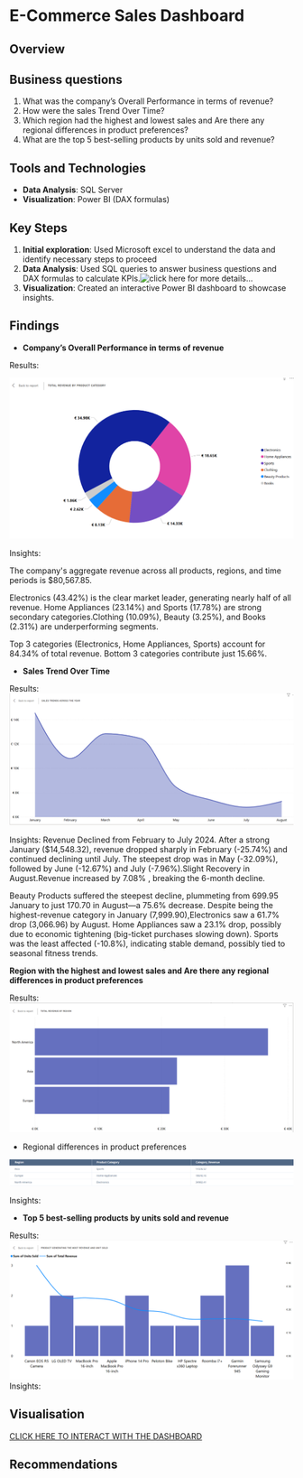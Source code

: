 # E-Commerce Sales Dashboard

## Overview

## Business questions
1.	What was the company’s Overall Performance in terms of revenue?
2.	How were the sales Trend  Over Time?
3.	Which region had the highest and lowest sales and Are there any regional differences in product preferences?
4.	What are the top 5 best-selling products by units sold and revenue?

## Tools and Technologies
- **Data Analysis**: SQL Server 
- **Visualization**: Power BI (DAX formulas)


## Key Steps
1. **Initial exploration**: Used Microsoft excel to understand the data and identify necessary steps to proceed 
1. **Data Analysis**: Used SQL queries to answer business questions and DAX formulas to calculate KPIs.![click here for more details...](scripts/)
2. **Visualization**: Created an interactive Power BI dashboard to showcase insights.


## Findings
- **Company’s Overall Performance in terms of revenue**

Results:

![image alt](https://github.com/KelvinOwusu07/Data-Analyst-Portfolio/blob/da5bac21eb8a43a680eaf25205aa45934e63a65e/Online_shop_sales/visuals/online%20sales%2007_04_2025%205_09_57%20pm.png)


Insights:

The company's aggregate revenue across all products, regions, and time periods is $80,567.85.

Electronics (43.42%) is the clear market leader, generating nearly half of all revenue. Home Appliances (23.14%) and Sports (17.78%) are strong secondary categories.Clothing (10.09%), Beauty (3.25%), and Books (2.31%) are underperforming segments.

Top 3 categories (Electronics, Home Appliances, Sports) account for 84.34% of total revenue. Bottom 3 categories contribute just 15.66%.


- **Sales Trend Over Time**

Results:
![image alt](https://github.com/KelvinOwusu07/Data-Analyst-Portfolio/blob/3178c6b51f59b24ab7e44e58f1fe108aa7dd6a9e/Online_shop_sales/visuals/Untitled%20-%20Power%20BI%20Desktop%2020_03_2025%205_50_33%20pm.png)

Insights:
Revenue Declined from February to July 2024. After a strong January ($14,548.32), revenue dropped sharply in February (-25.74%) and continued declining until July.
The steepest drop was in May (-32.09%), followed by June (-12.67%) and July (-7.96%).Slight Recovery in August.Revenue increased by 7.08% , breaking the 6-month decline.

Beauty Products suffered the steepest decline, plummeting from 699.95 January to just 170.70 in August—a 75.6% decrease. 
Despite being the highest-revenue category in January (7,999.90),Electronics saw a 61.7%  drop (3,066.96) by August. Home Appliances saw a 23.1% drop, possibly due to economic tightening (big-ticket purchases slowing down). Sports was the least affected (-10.8%), indicating stable demand, possibly tied to seasonal fitness trends.


**Region with the highest and lowest sales and Are there any regional differences in product preferences**

Results:
![image alt](https://github.com/KelvinOwusu07/Data-Analyst-Portfolio/blob/096c914f09f502174171f721b96ad2669c928d22/Online_shop_sales/visuals/Untitled%20-%20Power%20BI%20Desktop%2020_03_2025%206_21_47%20pm.png)






- Regional differences in product preferences




![image alt](https://github.com/KelvinOwusu07/Data-Analyst-Portfolio/blob/c3f1d8a769df4af93cde41b840505ff9d8890a55/Online_shop_sales/visuals/pres.png
)

Insights:

- **Top 5 best-selling products by units sold and revenue**

Results:
![image alt](https://github.com/KelvinOwusu07/Data-Analyst-Portfolio/blob/71c8f34f6eadd11f43dcd23f9880eca43e358f7d/Online_shop_sales/visuals/unit%20revenue.png)
Insights:


## Visualisation


[CLICK HERE TO INTERACT WITH THE DASHBOARD](https://app.fabric.microsoft.com/view?r=eyJrIjoiMmI2ZWMxODMtMGZhYi00MWU1LWIxZDctNGVlNDYwNmZkMTk0IiwidCI6ImUwMmQxZTM1LWZmYjYtNGY0My1hZWVhLWFjNzlhZTBmM2M1ZSJ9)

## Recommendations 



